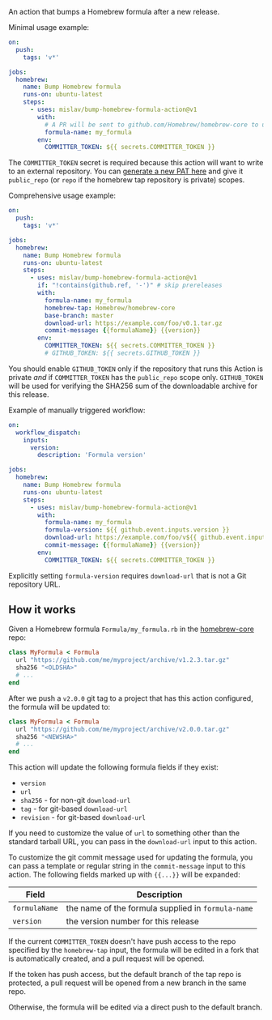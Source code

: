 An action that bumps a Homebrew formula after a new release.

Minimal usage example:

```yml
on:
  push:
    tags: 'v*'

jobs:
  homebrew:
    name: Bump Homebrew formula
    runs-on: ubuntu-latest
    steps:
      - uses: mislav/bump-homebrew-formula-action@v1
        with:
          # A PR will be sent to github.com/Homebrew/homebrew-core to update this formula:
          formula-name: my_formula
        env:
          COMMITTER_TOKEN: ${{ secrets.COMMITTER_TOKEN }}
```

The `COMMITTER_TOKEN` secret is required because this action will want to write
to an external repository. You can [generate a new PAT
here](https://github.com/settings/tokens) and give it `public_repo` (or `repo`
if the homebrew tap repository is private) scopes.

Comprehensive usage example:

```yml
on:
  push:
    tags: 'v*'

jobs:
  homebrew:
    name: Bump Homebrew formula
    runs-on: ubuntu-latest
    steps:
      - uses: mislav/bump-homebrew-formula-action@v1
        if: "!contains(github.ref, '-')" # skip prereleases
        with:
          formula-name: my_formula
          homebrew-tap: Homebrew/homebrew-core
          base-branch: master
          download-url: https://example.com/foo/v0.1.tar.gz
          commit-message: {{formulaName}} {{version}}
        env:
          COMMITTER_TOKEN: ${{ secrets.COMMITTER_TOKEN }}
          # GITHUB_TOKEN: ${{ secrets.GITHUB_TOKEN }}
```

You should enable `GITHUB_TOKEN` only if the repository that runs this Action is
private _and_ if `COMMITTER_TOKEN` has the `public_repo` scope only.
`GITHUB_TOKEN` will be used for verifying the SHA256 sum of the downloadable
archive for this release.

Example of manually triggered workflow:

```yml
on:
  workflow_dispatch:
    inputs:
      version:
        description: 'Formula version'

jobs:
  homebrew:
    name: Bump Homebrew formula
    runs-on: ubuntu-latest
    steps:
      - uses: mislav/bump-homebrew-formula-action@v1
        with:
          formula-name: my_formula
          formula-version: ${{ github.event.inputs.version }}
          download-url: https://example.com/foo/v${{ github.event.inputs.version }}.tar.gz
          commit-message: {{formulaName}} {{version}}
        env:
          COMMITTER_TOKEN: ${{ secrets.COMMITTER_TOKEN }}
```

Explicitly setting `formula-version` requires `download-url` that is not a Git repository URL.

## How it works

Given a Homebrew formula `Formula/my_formula.rb` in the
[homebrew-core](https://github.com/Homebrew/homebrew-core) repo:

```rb
class MyFormula < Formula
  url "https://github.com/me/myproject/archive/v1.2.3.tar.gz"
  sha256 "<OLDSHA>"
  # ...
end
```

After we push a `v2.0.0` git tag to a project that has this action configured,
the formula will be updated to:

```rb
class MyFormula < Formula
  url "https://github.com/me/myproject/archive/v2.0.0.tar.gz"
  sha256 "<NEWSHA>"
  # ...
end
```

This action will update the following formula fields if they exist:

- `version`
- `url`
- `sha256` - for non-git `download-url`
- `tag` - for git-based `download-url`
- `revision` - for git-based `download-url`

If you need to customize the value of `url` to something other than the standard
tarball URL, you can pass in the `download-url` input to this action.

To customize the git commit message used for updating the formula, you can pass
a template or regular string in the `commit-message` input to this action. The following fields marked up with `{{...}}` will be expanded:

| Field         | Description                                        |
| ------------- | -------------------------------------------------- |
| `formulaName` | the name of the formula supplied in `formula-name` |
| `version`     | the version number for this release                |

If the current `COMMITTER_TOKEN` doesn't have push access to the repo specified
by the `homebrew-tap` input, the formula will be edited in a fork that is
automatically created, and a pull request will be opened.

If the token has push access, but the default branch of the tap repo is
protected, a pull request will be opened from a new branch in the same repo.

Otherwise, the formula will be edited via a direct push to the default branch.
